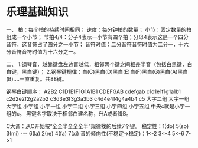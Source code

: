 ﻿# 乐理基础知识


一、
拍：每个拍的持续时间相同；
速度：每分钟拍的数量；
小节：固定数量的拍组成一个小节；
节拍4/4：分子4表示一小节有四个拍；分母4表示这是一个四分音符，这音符占了四分之一小节；
音符时值：二分音符音符时值为二分一，十六分音符音符时值为十六分之一。

二、
1.钢琴音，越靠键盘左边音越低，相邻两个键之间相差半音（包括白黑键，白白键，黑白键）；
2.钢琴键规律：白(C)黑白(D)黑白(E)白(F)黑白(G)黑白(A)黑白(B)....一直重复。共88键。

钢琴白键顺序：
A2B2    C1D1E1F1G1A1B1  CDEFGAB cdefgab c1d1e1f1g1a1b1  c2d2e2f2g2a2b2  c3d3e3f3g3a3b3  c4d4e4f4g4a4b4  c5
大字二组    大字一组    大字组  小字组  小字一组    小字二组    小字三组    小字四组    小字五组
中央c就是小字一组的c。
黑键名字取决于相邻白建名称，升A或者降B。

C大调：从C开始按“全全半全全全半”规律找的后续7个键。
稳定性：1(do) 5(so) 3(mi) --- 6(la) 2(re) 4(fa) 7(xi)
音的倾向性(不稳定->稳定)：1<-2 3<-4 5<-6 7->1






